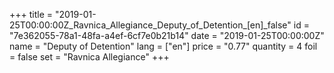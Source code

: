 +++
title = "2019-01-25T00:00:00Z_Ravnica_Allegiance_Deputy_of_Detention_[en]_false"
id = "7e362055-78a1-48fa-a4ef-6cf7e0b21b14"
date = "2019-01-25T00:00:00Z"
name = "Deputy of Detention"
lang = ["en"]
price = "0.77"
quantity = 4
foil = false
set = "Ravnica Allegiance"
+++
